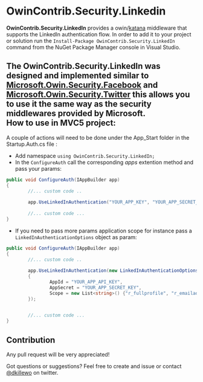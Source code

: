 OwinContrib.Security.Linkedin
=============================

**OwinContrib.Security.LinkedIn** provides a owin/[katana](http://katanaproject.codeplex.com/) middleware that supports the LinkedIn authentication flow. 
In order to add it to your project or solution run the `Install-Package OwinContrib.Security.LinkedIn` command from the NuGet Package Manager console in Visual Studio. 

The OwinContrib.Security.LinkedIn was designed and implemented similar to [Microsoft.Owin.Security.Facebook](https://www.nuget.org/packages/Microsoft.Owin.Security.Facebook) and [Microsoft.Owin.Security.Twitter](https://www.nuget.org/packages/Microsoft.Owin.Security.Twitter) this allows you to use it the same way as the security middlewares provided by Microsoft.  
How to use in MVC5 project: 
--------
A couple of actions will need to be done under the App_Start folder in the Startup.Auth.cs file :
 
* Add namespace  `using OwinContrib.Security.LinkedIn;`
* In the `ConfigureAuth` call the corresponding *apps* extention method and pass your params:
```csharp
public void ConfigureAuth(IAppBuilder app)
{
        //... custom code ..
    
        app.UseLinkedInAuthentication("YOUR_APP_KEY", "YOUR_APP_SECRET_KEY");
    
        //... custom code ...
}
```
* If you need to pass more params application scope for instance pass a `LinkedInAuthenticationOptions` object as param:
```csharp
public void ConfigureAuth(IAppBuilder app)
{
        //... custom code ..
    
        app.UseLinkedInAuthentication(new LinkedInAuthenticationOptions()
        {
                AppId = "YOUR_APP_API_KEY",
                AppSecret = "YOUR_APP_SECRET_KEY",
                Scope = new List<string>() {"r_fullprofile", "r_emailaddress"}, 
        });

    
        //... custom code ...
}
```

Contribution
-------------
Any pull request will be very appreciated!

Got questions or suggestions? Feel free to create and issue or contact [@dkillewo](https://twitter.com/dkillewo) on twitter.
